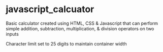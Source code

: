 # javascript_calcuator
Basic calculator created using HTML, CSS & Javascript that can perform simple
addition, subtraction, multiplication, & division operators on two inputs

Character limit set to 25 digits to maintain container width
